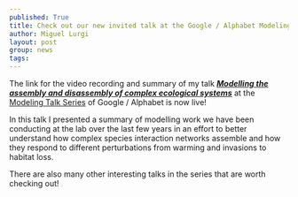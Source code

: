 ```yaml
---
published: True
title: Check out our new invited talk at the Google / Alphabet Modeling Talk Series!
author: Miguel Lurgi
layout: post
group: news
tags: 
---
```


The link for the video recording and summary of my talk [***Modelling the assembly and disassembly of complex ecological systems***](https://sites.google.com/modelingtalks.org/entry/modelling-the-assembly-and-disassembly-of-complex-ecological-systems) at the [Modeling Talk Series](https://sites.google.com/modelingtalks.org/entry/home) of Google / Alphabet is now live!

In this talk I presented a summary of modelling work we have been conducting at the lab over the last few years in an effort to better understand how complex species interaction networks assemble and how they respond to different perturbations from warming and invasions to habitat loss.

There are also many other interesting talks in the series that are worth checking out!